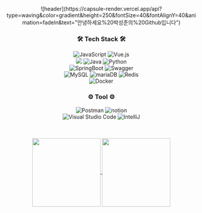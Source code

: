 
<!--
**sjpark-08/sjpark-08** is a ✨ _special_ ✨ repository because its `README.md` (this file) appears on your GitHub profile.

Here are some ideas to get you started:

- 🔭 I’m currently working on ...
- 🌱 I’m currently learning ...
- 👯 I’m looking to collaborate on ...
- 🤔 I’m looking for help with ...
- 💬 Ask me about ...
- 📫 How to reach me: ...
- 😄 Pronouns: ...
- ⚡ Fun fact: ...
-->
<p align="center">
  ![header](https://capsule-render.vercel.app/api?type=waving&color=gradient&height=250&fontSize=40&fontAlignY=40&animation=fadeIn&text="안녕하세요%20박성준의%20Github입니다")
</p>

<div align="center">
  <h3>🛠️ Tech Stack 🛠️</h3>
  <img alt="JavaScript" src="https://img.shields.io/badge/javascript-F7DF1E?style=for-the-badge&logo=javascript&logoColor=black">
  <img alt="Vue.js" src="https://img.shields.io/badge/vue.js-4FC08D?style=for-the-badge&logo=vue.js&logoColor=white">
  <br>
  <img src="https://img.shields.io/badge/c++-00599C?style=for-the-badge&logo=c%2B%2B&logoColor=white">
  <img alt="Java" src="https://img.shields.io/badge/Java-ED8B00?style=for-the-badge&logo=openjdk&logoColor=white"/>
  <img alt="Python" src="https://img.shields.io/badge/Python-3776AB?style=for-the-badge&logo=python&logoColor=FFFFFF"/>
  <br>
  <img alt="SpringBoot" src="https://img.shields.io/badge/Spring Boot-6DB33F?style=for-the-badge&logo=springboot&logoColor=FFFFFF"/>
  <img alt="Swagger" src="https://img.shields.io/badge/Swagger-85EA2D?style=for-the-badge&logo=Swagger&logoColor=black" alt="icon" />
  <br>
  <img alt="MySQL" src="https://img.shields.io/badge/MySQL-4479A1?style=for-the-badge&logo=mysql&logoColor=FFFFFF"/>
  <img alt="mariaDB" src="https://img.shields.io/badge/mariaDB-003545?style=for-the-badge&logo=mariaDB&logoColor=white">
  <img alt="Redis" src="https://img.shields.io/badge/Redis-DC382D?style=for-the-badge&logo=redis&logoColor=FFFFFF"/>
  <br>
  <img alt="Docker" src ="https://img.shields.io/badge/Docker-2496ED.svg?&style=for-the-badge&logo=Docker&logoColor=white"/>
  <br>
  <h3>⚙️ Tool ⚙️</h3>
  <img alt="Postman" src="https://img.shields.io/badge/Postman-FF6C37?style=for-the-badge&logo=Postman&logoColor=white" alt="icon" />
  <img alt="notion" src="https://img.shields.io/badge/notion-000000?style=for-the-badge&logo=notion&logoColor=white" alt="icon" />
  <br>
  <img alt="Visual Studio Code" src ="https://img.shields.io/badge/Visual%20Studio%20Code-007ACC.svg?&style=for-the-badge&logo=Visual%20Studio%20Code&logoColor=white"/>
  <img alt="IntelliJ" src="https://img.shields.io/badge/IntelliJ IDEA-%23FF9900?style=for-the-badge&logo=intellij idea&logoColor=white" />
</div>
<br><br>


<p align="center">
  <a href="https://github.com/sjpark-08">
    <img align="center" src="https://github-readme-stats.vercel.app/api/top-langs/?username=sjpark-08&layout=compact&theme=dracula" height="180" />
  </a>
  <a href="https://solved.ac/enthsxpzm/">
    <img align="center" src="http://mazassumnida.wtf/api/v2/generate_badge?boj=enthsxpzm&layout=compact&theme=dracula" height="180" />
  </a>
</p>






